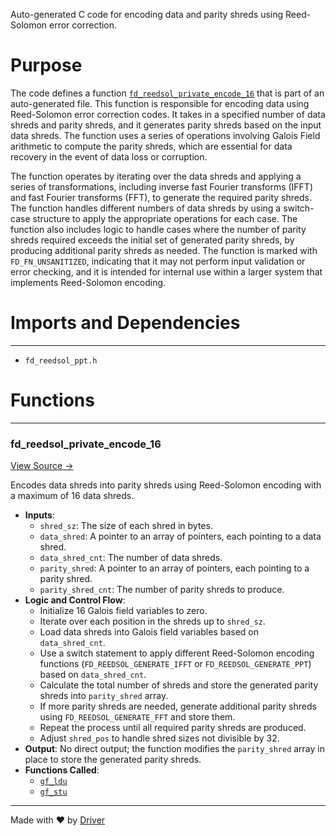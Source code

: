 <!--------------------------------------------------------------------------------->
<!-- IMPORTANT: This file is auto-generated by Driver (https://driver.ai). -------->
<!-- Manual edits may be overwritten on future commits. --------------------------->
<!--------------------------------------------------------------------------------->

Auto-generated C code for encoding data and parity shreds using Reed-Solomon error correction.

# Purpose
The code defines a function [`fd_reedsol_private_encode_16`](<#fd_reedsol_private_encode_16>) that is part of an auto-generated file. This function is responsible for encoding data using Reed-Solomon error correction codes. It takes in a specified number of data shreds and parity shreds, and it generates parity shreds based on the input data shreds. The function uses a series of operations involving Galois Field arithmetic to compute the parity shreds, which are essential for data recovery in the event of data loss or corruption.

The function operates by iterating over the data shreds and applying a series of transformations, including inverse fast Fourier transforms (IFFT) and fast Fourier transforms (FFT), to generate the required parity shreds. The function handles different numbers of data shreds by using a switch-case structure to apply the appropriate operations for each case. The function also includes logic to handle cases where the number of parity shreds required exceeds the initial set of generated parity shreds, by producing additional parity shreds as needed. The function is marked with `FD_FN_UNSANITIZED`, indicating that it may not perform input validation or error checking, and it is intended for internal use within a larger system that implements Reed-Solomon encoding.
# Imports and Dependencies

---
- `fd_reedsol_ppt.h`


# Functions

---
### fd\_reedsol\_private\_encode\_16<!-- {{#callable:fd_reedsol_private_encode_16}} -->
[View Source →](<../../../../../src/ballet/reedsol/fd_reedsol_encode_16.c#L4>)

Encodes data shreds into parity shreds using Reed-Solomon encoding with a maximum of 16 data shreds.
- **Inputs**:
    - `shred_sz`: The size of each shred in bytes.
    - `data_shred`: A pointer to an array of pointers, each pointing to a data shred.
    - `data_shred_cnt`: The number of data shreds.
    - `parity_shred`: A pointer to an array of pointers, each pointing to a parity shred.
    - `parity_shred_cnt`: The number of parity shreds to produce.
- **Logic and Control Flow**:
    - Initialize 16 Galois field variables to zero.
    - Iterate over each position in the shreds up to `shred_sz`.
    - Load data shreds into Galois field variables based on `data_shred_cnt`.
    - Use a switch statement to apply different Reed-Solomon encoding functions (`FD_REEDSOL_GENERATE_IFFT` or `FD_REEDSOL_GENERATE_PPT`) based on `data_shred_cnt`.
    - Calculate the total number of shreds and store the generated parity shreds into `parity_shred` array.
    - If more parity shreds are needed, generate additional parity shreds using `FD_REEDSOL_GENERATE_FFT` and store them.
    - Repeat the process until all required parity shreds are produced.
    - Adjust `shred_pos` to handle shred sizes not divisible by 32.
- **Output**: No direct output; the function modifies the `parity_shred` array in place to store the generated parity shreds.
- **Functions Called**:
    - [`gf_ldu`](<fd_reedsol_arith_none.h.md#gf_ldu>)
    - [`gf_stu`](<fd_reedsol_arith_none.h.md#gf_stu>)



---
Made with ❤️ by [Driver](https://www.driver.ai/)